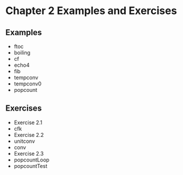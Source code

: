 Chapter 2 Examples and Exercises
================================

## Examples
- ftoc
- boiling
- cf
- echo4
- fib
- tempconv
- tempconv0
- popcount

## Exercises
-  Exercise 2.1
  - cfk
-  Exercise 2.2
  - unitconv
  - conv
-  Exercise 2.3 
  - popcountLoop
  - popcountTest
